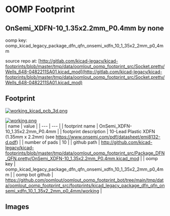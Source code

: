 # OOMP Footprint  
## OnSemi_XDFN-10_1.35x2.2mm_P0.4mm  by none  
  
oomp key: oomp_kicad_legacy_package_dfn_qfn_onsemi_xdfn_10_1_35x2_2mm_p0_4mm  
  
source repo at: [http://gitlab.com/kicad-legacy/kicad-footprints/blob/master/tmp/data/oomlout_oomp_footprint_src/Socket.pretty/Wells_648-0482211SA01.kicad_mod](http://gitlab.com/kicad-legacy/kicad-footprints/blob/master/tmp/data/oomlout_oomp_footprint_src/Socket.pretty/Wells_648-0482211SA01.kicad_mod)  
## Footprint  
  
[![working_kicad_pcb_3d.png](working_kicad_pcb_3d_600.png)](working_kicad_pcb_3d.png)  
  
[![working.png](working_600.png)](working.png)  
| name | value | 
| --- | --- | 
| footprint name | OnSemi_XDFN-10_1.35x2.2mm_P0.4mm | 
| footprint description | 10-Lead Plastic XDFN (1.35mm x 2.2mm) (see https://www.onsemi.com/pdf/datasheet/emi8132-d.pdf) | 
| number of pads | 10 | 
| github path | http://github.com/kicad-legacy/kicad-footprints/blob/master/tmp/data/oomlout_oomp_footprint_src/Package_DFN_QFN.pretty/OnSemi_XDFN-10_1.35x2.2mm_P0.4mm.kicad_mod | 
| oomp key | oomp_kicad_legacy_package_dfn_qfn_onsemi_xdfn_10_1_35x2_2mm_p0_4mm | 
| oomp bot github | https://github.com/oomlout/oomlout_oomp_footprint_bot/tree/main/tmp/data/oomlout_oomp_footprint_src/footprints/kicad_legacy_package_dfn_qfn_onsemi_xdfn_10_1_35x2_2mm_p0_4mm/working | 
## Images  
